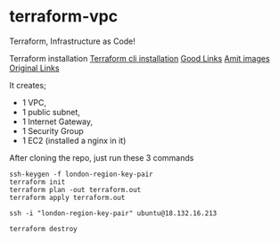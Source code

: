 # terraform-vpc
Terraform, Infrastructure as Code! 

Terraform installation
[Terraform cli installation](https://learn.hashicorp.com/tutorials/terraform/install-cli)
[Good Links](https://www.endava.com/en/blog/Engineering/2019/11-Things-I-wish-I-knew-before-working-with-Terraform-I)
[Amit images](https://uec-images.ubuntu.com/query/bionic/server/released.txt)
[Original Links](https://medium.com/@aliatakan/terraform-create-a-vpc-subnets-and-more-6ef43f0bf4c1)

It creates; 
* 1 VPC, 
* 1 public subnet, 
* 1 Internet Gateway, 
* 1 Security Group
* 1 EC2 (installed a nginx in it)

After cloning the repo, just run these 3 commands

```
ssh-keygen -f london-region-key-pair
terraform init
terraform plan -out terraform.out
terraform apply terraform.out

ssh -i "london-region-key-pair" ubuntu@18.132.16.213

terraform destroy
```